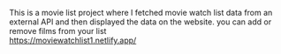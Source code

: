 This is a movie list project where I fetched movie watch list data from an external API and then displayed the data on the website. you can add or remove films from your list  
https://moviewatchlist1.netlify.app/                     
 
